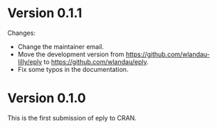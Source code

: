 # Version 0.1.1

Changes:

- Change the maintainer email.
- Move the development version from https://github.com/wlandau-lilly/eply to https://github.com/wlandau/eply.
- Fix some typos in the documentation.

# Version 0.1.0

This is the first submission of eply to CRAN.
